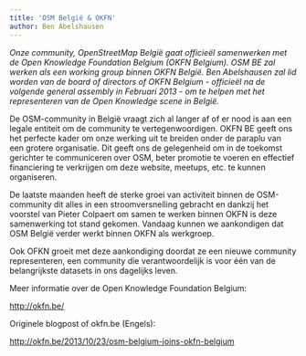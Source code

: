 ```yaml
---
title: 'OSM België & OKFN'
author: Ben Abelshausen
---
```


_Onze community, OpenStreetMap België gaat officieël samenwerken met de Open Knowledge Foundation Belgium (OKFN Belgium). OSM BE zal werken als een working group binnen OKFN België. Ben Abelshausen zal lid worden van de board of directors of OKFN Belgium - officieël na de volgende general assembly in Februari 2013 - om te helpen met het representeren van de Open Knowledge scene in België._

De OSM-community in België vraagt zich al langer af of er nood is aan een legale entiteit om de community te vertegenwoordigen. OKFN BE geeft ons het perfecte kader om onze werking uit te breiden onder de paraplu van een grotere organisatie. Dit geeft ons de gelegenheid om in de toekomst gerichter te communiceren over OSM, beter promotie te voeren en effectief financiering te verkrijgen om deze website, meetups, etc. te kunnen organiseren.

De laatste maanden heeft de sterke groei van activiteit binnen de OSM-community dit alles in een stroomversnelling gebracht en dankzij het voorstel van Pieter Colpaert om samen te werken binnen OKFN is deze samenwerking tot stand gekomen. Vandaag kunnen we aankondigen dat OSM België verder werkt binnen OKFN als werkgroep.

Ook OFKN groeit met deze aankondiging doordat ze een nieuwe community representeren, een community die verantwoordelijk is voor één van de belangrijkste datasets in ons dagelijks leven.

Meer informatie over de Open Knowledge Foundation Belgium:

<http://okfn.be/>

Originele blogpost of okfn.be (Engels):

<http://okfn.be/2013/10/23/osm-belgium-joins-okfn-belgium>
